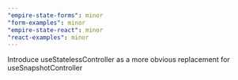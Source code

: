 ```yaml
---
"empire-state-forms": minor
"form-examples": minor
"empire-state-react": minor
"react-examples": minor
---
```


Introduce useStatelessController as a more obvious replacement for useSnapshotController
